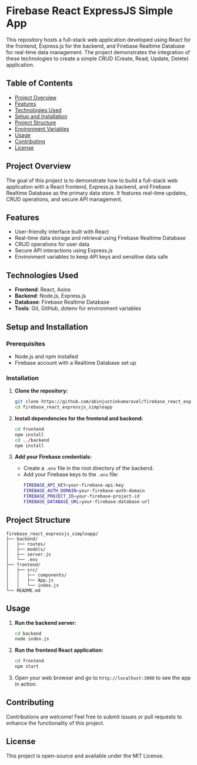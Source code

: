 # Firebase React ExpressJS Simple App

This repository hosts a full-stack web application developed using React for the frontend, Express.js for the backend, and Firebase Realtime Database for real-time data management. The project demonstrates the integration of these technologies to create a simple CRUD (Create, Read, Update, Delete) application.

## Table of Contents

- [Project Overview](#project-overview)
- [Features](#features)
- [Technologies Used](#technologies-used)
- [Setup and Installation](#setup-and-installation)
- [Project Structure](#project-structure)
- [Environment Variables](#environment-variables)
- [Usage](#usage)
- [Contributing](#contributing)
- [License](#license)

## Project Overview

The goal of this project is to demonstrate how to build a full-stack web application with a React frontend, Express.js backend, and Firebase Realtime Database as the primary data store. It features real-time updates, CRUD operations, and secure API management.

## Features

- User-friendly interface built with React
- Real-time data storage and retrieval using Firebase Realtime Database
- CRUD operations for user data
- Secure API interactions using Express.js
- Environment variables to keep API keys and sensitive data safe

## Technologies Used

- **Frontend**: React, Axios
- **Backend**: Node.js, Express.js
- **Database**: Firebase Realtime Database
- **Tools**: Git, GitHub, dotenv for environment variables

## Setup and Installation

### Prerequisites

- Node.js and npm installed
- Firebase account with a Realtime Database set up

### Installation

1. **Clone the repository:**

   ```bash
   git clone https://github.com/abinjustinkumaravel/firebase_react_expressjs_simpleapp.git
   cd firebase_react_expressjs_simpleapp
   ```

2. **Install dependencies for the frontend and backend:**

   ```bash
   cd frontend
   npm install
   cd ../backend
   npm install
   ```

3. **Add your Firebase credentials:**
   - Create a `.env` file in the root directory of the backend.
   - Add your Firebase keys to the `.env` file:
     ```bash
     FIREBASE_API_KEY=your-firebase-api-key
     FIREBASE_AUTH_DOMAIN=your-firebase-auth-domain
     FIREBASE_PROJECT_ID=your-firebase-project-id
     FIREBASE_DATABASE_URL=your-firebase-database-url
     ```

## Project Structure

```
firebase_react_expressjs_simpleapp/
├── backend/
│   ├── routes/
│   ├── models/
│   ├── server.js
│   └── .env
├── frontend/
│   ├── src/
│   │   ├── components/
│   │   ├── App.js
│   │   └── index.js
└── README.md
```

## Usage

1. **Run the backend server:**

   ```bash
   cd backend
   node index.js
   ```

2. **Run the frontend React application:**

   ```bash
   cd frontend
   npm start
   ```

3. Open your web browser and go to `http://localhost:3000` to see the app in action.

## Contributing

Contributions are welcome! Feel free to submit issues or pull requests to enhance the functionality of this project.

## License

This project is open-source and available under the MIT License.
